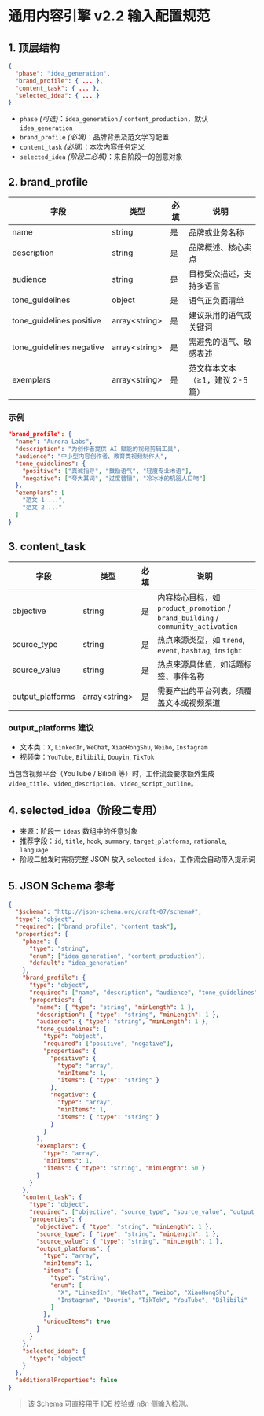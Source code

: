 # 通用内容引擎 v2.2 输入配置规范

## 1. 顶层结构

```json
{
  "phase": "idea_generation",
  "brand_profile": { ... },
  "content_task": { ... },
  "selected_idea": { ... }
}
```

- `phase` *(可选)*：`idea_generation` / `content_production`，默认 `idea_generation`  
- `brand_profile` *(必填)*：品牌背景及范文学习配置  
- `content_task` *(必填)*：本次内容任务定义  
- `selected_idea` *(阶段二必填)*：来自阶段一的创意对象

## 2. brand_profile

| 字段 | 类型 | 必填 | 说明 |
| --- | --- | --- | --- |
| name | string | 是 | 品牌或业务名称 |
| description | string | 是 | 品牌概述、核心卖点 |
| audience | string | 是 | 目标受众描述，支持多语言 |
| tone_guidelines | object | 是 | 语气正负面清单 |
| tone_guidelines.positive | array\<string> | 是 | 建议采用的语气或关键词 |
| tone_guidelines.negative | array\<string> | 是 | 需避免的语气、敏感表述 |
| exemplars | array\<string> | 是 | 范文样本文本（≥1，建议 2-5 篇） |

### 示例

```json
"brand_profile": {
  "name": "Aurora Labs",
  "description": "为创作者提供 AI 赋能的视频剪辑工具",
  "audience": "中小型内容创作者、教育类视频制作人",
  "tone_guidelines": {
    "positive": ["真诚指导", "鼓励语气", "轻度专业术语"],
    "negative": ["夸大其词", "过度营销", "冷冰冰的机器人口吻"]
  },
  "exemplars": [
    "范文 1 ...",
    "范文 2 ..."
  ]
}
```

## 3. content_task

| 字段 | 类型 | 必填 | 说明 |
| --- | --- | --- | --- |
| objective | string | 是 | 内容核心目标，如 `product_promotion` / `brand_building` / `community_activation` |
| source_type | string | 是 | 热点来源类型，如 `trend`, `event`, `hashtag`, `insight` |
| source_value | string | 是 | 热点来源具体值，如话题标签、事件名称 |
| output_platforms | array\<string> | 是 | 需要产出的平台列表，须覆盖文本或视频渠道 |

### output_platforms 建议
- 文本类：`X`, `LinkedIn`, `WeChat`, `XiaoHongShu`, `Weibo`, `Instagram`
- 视频类：`YouTube`, `Bilibili`, `Douyin`, `TikTok`

当包含视频平台（YouTube / Bilibili 等）时，工作流会要求额外生成 `video_title`、`video_description`、`video_script_outline`。

## 4. selected_idea（阶段二专用）
- 来源：阶段一 `ideas` 数组中的任意对象  
- 推荐字段：`id`, `title`, `hook`, `summary`, `target_platforms`, `rationale`, `language`  
- 阶段二触发时需将完整 JSON 放入 `selected_idea`，工作流会自动带入提示词

## 5. JSON Schema 参考

```json
{
  "$schema": "http://json-schema.org/draft-07/schema#",
  "type": "object",
  "required": ["brand_profile", "content_task"],
  "properties": {
    "phase": {
      "type": "string",
      "enum": ["idea_generation", "content_production"],
      "default": "idea_generation"
    },
    "brand_profile": {
      "type": "object",
      "required": ["name", "description", "audience", "tone_guidelines", "exemplars"],
      "properties": {
        "name": { "type": "string", "minLength": 1 },
        "description": { "type": "string", "minLength": 1 },
        "audience": { "type": "string", "minLength": 1 },
        "tone_guidelines": {
          "type": "object",
          "required": ["positive", "negative"],
          "properties": {
            "positive": {
              "type": "array",
              "minItems": 1,
              "items": { "type": "string" }
            },
            "negative": {
              "type": "array",
              "minItems": 1,
              "items": { "type": "string" }
            }
          }
        },
        "exemplars": {
          "type": "array",
          "minItems": 1,
          "items": { "type": "string", "minLength": 50 }
        }
      }
    },
    "content_task": {
      "type": "object",
      "required": ["objective", "source_type", "source_value", "output_platforms"],
      "properties": {
        "objective": { "type": "string", "minLength": 1 },
        "source_type": { "type": "string", "minLength": 1 },
        "source_value": { "type": "string", "minLength": 1 },
        "output_platforms": {
          "type": "array",
          "minItems": 1,
          "items": {
            "type": "string",
            "enum": [
              "X", "LinkedIn", "WeChat", "Weibo", "XiaoHongShu",
              "Instagram", "Douyin", "TikTok", "YouTube", "Bilibili"
            ]
          },
          "uniqueItems": true
        }
      }
    },
    "selected_idea": {
      "type": "object"
    }
  },
  "additionalProperties": false
}
```

> 该 Schema 可直接用于 IDE 校验或 n8n 侧输入检测。
